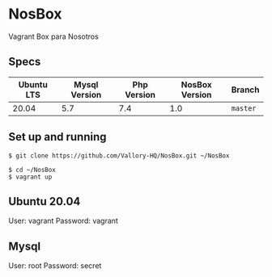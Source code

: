 # NosBox
Vagrant Box para Nosotros

## Specs
| Ubuntu LTS | Mysql Version | Php Version | NosBox Version | Branch
| -----------| -----------   | ----------- | -----------    | -----------
| 20.04      | 5.7           | 7.4         | 1.0            | `master`

## Set up and running
```
$ git clone https://github.com/Vallory-HQ/NosBox.git ~/NosBox
```
```
$ cd ~/NosBox
$ vagrant up
```

## Ubuntu 20.04
User: vagrant
Password: vagrant

## Mysql
User: root
Password: secret
